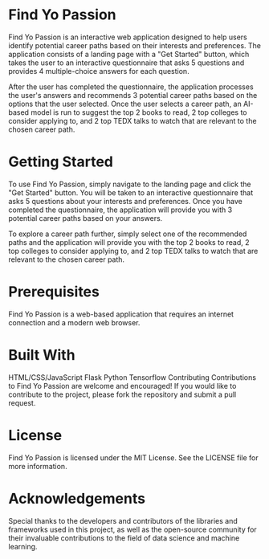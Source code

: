 # Find Yo Passion

Find Yo Passion is an interactive web application designed to help users identify potential career paths based on their interests and preferences. The application consists of a landing page with a "Get Started" button, which takes the user to an interactive questionnaire that asks 5 questions and provides 4 multiple-choice answers for each question.

After the user has completed the questionnaire, the application processes the user's answers and recommends 3 potential career paths based on the options that the user selected. Once the user selects a career path, an AI-based model is run to suggest the top 2 books to read, 2 top colleges to consider applying to, and 2 top TEDX talks to watch that are relevant to the chosen career path.

# Getting Started
To use Find Yo Passion, simply navigate to the landing page and click the "Get Started" button. You will be taken to an interactive questionnaire that asks 5 questions about your interests and preferences. Once you have completed the questionnaire, the application will provide you with 3 potential career paths based on your answers.

To explore a career path further, simply select one of the recommended paths and the application will provide you with the top 2 books to read, 2 top colleges to consider applying to, and 2 top TEDX talks to watch that are relevant to the chosen career path.

# Prerequisites
Find Yo Passion is a web-based application that requires an internet connection and a modern web browser.

# Built With
HTML/CSS/JavaScript
Flask
Python
Tensorflow
Contributing
Contributions to Find Yo Passion are welcome and encouraged! If you would like to contribute to the project, please fork the repository and submit a pull request.

# License
Find Yo Passion is licensed under the MIT License. See the LICENSE file for more information.

# Acknowledgements
Special thanks to the developers and contributors of the libraries and frameworks used in this project, as well as the open-source community for their invaluable contributions to the field of data science and machine learning.
